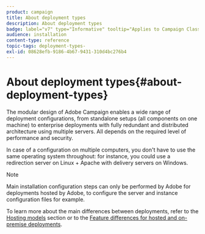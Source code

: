 ```yaml
---
product: campaign
title: About deployment types
description: About deployment types
badge: label="v7" type="Informative" tooltip="Applies to Campaign Classic v7 only"
audience: installation
content-type: reference
topic-tags: deployment-types-
exl-id: 08628efb-9186-4b67-9431-310d4bc276b4
---
```

# About deployment types{#about-deployment-types}



The modular design of Adobe Campaign enables a wide range of deployment configurations, from standalone setups (all components on one machine) to enterprise deployments with fully redundant and distributed architecture using multiple servers. All depends on the required level of performance and security.

In case of a configuration on multiple computers, you don't have to use the same operating system throughout: for instance, you could use a redirection server on Linux + Apache with delivery servers on Windows.

>[!NOTE]
>
>Main installation configuration steps can only be performed by Adobe for deployments hosted by Adobe, to configure the server and instance configuration files for example.
>
>To learn more about the main differences between deployments, refer to the [Hosting models](../../installation/using/hosting-models.md) section or to the [Feature differences for hosted and on-premise deployments](../../installation/using/capability-matrix.md).
